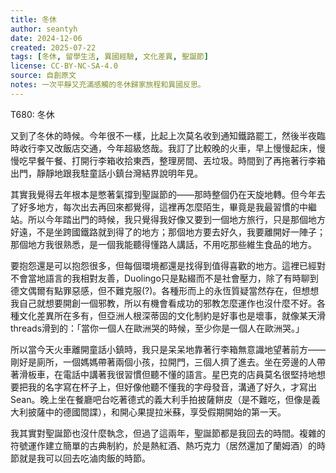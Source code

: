 ```yaml
---
title: 冬休
author: seantyh
date: 2024-12-06
created: 2025-07-22
tags: [冬休, 留學生活, 異國經驗, 文化差異, 聖誕節]
license: CC-BY-NC-SA-4.0
source: 自創原文
notes: 一次平靜又充滿感觸的冬休歸家旅程和異國反思。
---
```

T680: 冬休

又到了冬休的時候。今年很不一樣，比起上次莫名收到通知鐵路罷工，然後半夜臨時收行李又改飯店交通，今年超級悠哉。我訂了比較晚的火車，早上慢慢起床，慢慢吃早餐午餐、打開行李箱收拾東西，整理房間、丟垃圾。時間到了再拖著行李箱出門，靜靜地跟我駐童話小鎮台灣結界說明年見。

其實我覺得去年根本是憋著氣撐到聖誕節的——那時整個仍在天旋地轉。但今年去了好多地方，每次出去再回來都覺得，這裡再怎麼陌生，畢竟是我最習慣的中繼站。所以今年踏出門的時候，我只覺得我好像又要到一個地方旅行，只是那個地方好遠，不是坐跨國鐵路就到得了的地方；那個地方要去好久，我要離開好一陣子；那個地方我很熟悉，是一個我能聽得懂路人講話，不用吃那些維生食品的地方。

要抱怨還是可以抱怨很多，但每個環境都還是找得到值得喜歡的地方。這裡已經對不會當地語言的我相對友善，Duolingo只是點綴而不是社會壓力，除了有時聊到德文偶爾有點罪惡感，但不難克服(?)。各種形而上的永恆質疑當然存在，但想想我自己就想要開創一個邪教，所以有機會看成功的邪教怎麼運作也沒什麼不好。各種文化差異所在多有，但亞洲人根深蒂固的文化制約是好事也是壞事，就像某天滑threads滑到的：「當你一個人在歐洲哭的時候，至少你是一個人在歐洲哭。」

所以當今天火車離開童話小鎮時，我只是呆呆地靠著行李箱無意識地望著前方——剛好是廁所，一個媽媽帶著兩個小孩，拉開門，三個人擠了進去。坐在旁邊的人帶著滑板車，在電話中講著我很習慣但聽不懂的語言。星巴克的店員莫名很堅持地想要把我的名字寫在杯子上，但好像他聽不懂我的字母發音，溝通了好久，才寫出Sean。晚上坐在餐廳吧台吃著德式的義大利手拍披薩餅皮（是不難吃，但像是義大利披薩中的德國間諜），和開心果提拉米蘇，享受假期開始的第一天。

我其實對聖誕節也沒什麼執念，但過了這兩年，聖誕節都是我回去的時間。複雜的符號運作建立簡單的古典制約，於是熱紅酒、熱巧克力（居然還加了蘭姆酒）的時節就是我可以回去吃滷肉飯的時節。